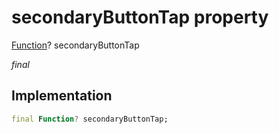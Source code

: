


# secondaryButtonTap property







[Function](https://api.flutter.dev/flutter/dart-core/Function-class.html)? secondaryButtonTap
  
_<span class="feature">final</span>_






## Implementation

```dart
final Function? secondaryButtonTap;
```







